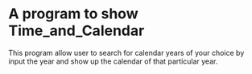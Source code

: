 # A program to show Time_and_Calendar
This program allow user to search for calendar years of your choice by input the year and show up the calendar of that particular year. 
